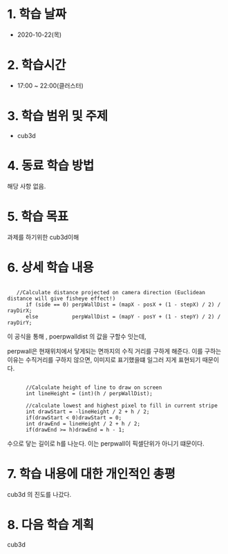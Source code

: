 # 1. 학습 날짜

* 2020-10-22(목)

# 2. 학습시간

* 17:00 ~ 22:00(클러스터)

# 3. 학습 범위 및 주제

* cub3d

# 4. 동료 학습 방법

해당 사항 없음.

# 5. 학습 목표

과제를 하기위한 cub3d이해


# 6. 상세 학습 내용
<pre><code>
   //Calculate distance projected on camera direction (Euclidean distance will give fisheye effect!)
      if (side == 0) perpWallDist = (mapX - posX + (1 - stepX) / 2) / rayDirX;
      else           perpWallDist = (mapY - posY + (1 - stepY) / 2) / rayDirY;
</pre></code>
이 공식을 통해 , poerpwalldist 의 값을 구할수 잇는데,

perpwall은 현재위치에서 닿게되는 면까지의 수직 거리를 구하게 해준다. 이를 구하는 이유는 수직거리를 구하지 않으면, 이미지로 표기했을떄 일그러 지게 표현되기 때문이다. 

<pre><code>
      //Calculate height of line to draw on screen
      int lineHeight = (int)(h / perpWallDist);

      //calculate lowest and highest pixel to fill in current stripe
      int drawStart = -lineHeight / 2 + h / 2;
      if(drawStart < 0)drawStart = 0;
      int drawEnd = lineHeight / 2 + h / 2;
      if(drawEnd >= h)drawEnd = h - 1;
</pre></code>

수으로 닿는 길이로 h를 나눈다. 이는 perpwall이 픽셀단위가 아니기 떄문이다. 

 
# 7. 학습 내용에 대한 개인적인 총평
cub3d 의 진도를 나갔다. 

# 8. 다음 학습 계획
cub3d
